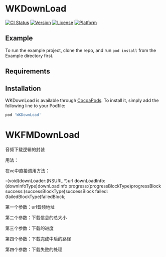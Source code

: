 # WKDownLoad

[![CI Status](https://img.shields.io/travis/wk726/WKDownLoad.svg?style=flat)](https://travis-ci.org/wk726/WKDownLoad)
[![Version](https://img.shields.io/cocoapods/v/WKDownLoad.svg?style=flat)](https://cocoapods.org/pods/WKDownLoad)
[![License](https://img.shields.io/cocoapods/l/WKDownLoad.svg?style=flat)](https://cocoapods.org/pods/WKDownLoad)
[![Platform](https://img.shields.io/cocoapods/p/WKDownLoad.svg?style=flat)](https://cocoapods.org/pods/WKDownLoad)

## Example

To run the example project, clone the repo, and run `pod install` from the Example directory first.

## Requirements

## Installation

WKDownLoad is available through [CocoaPods](https://cocoapods.org). To install
it, simply add the following line to your Podfile:

```ruby
pod 'WKDownLoad'
```


# WKFMDownLoad
音频下载逻辑的封装


用法：


在vc中直接调用方法：


-(void)downLoader:(NSURL *)url downLoadInfo:(downInfoType)downLoadInfo progress:(progressBlockType)progressBlock success:(successBlockType)successBlock failed:(failedBlockType)failedBlock;


第一个参数：url音频地址


第二个参数：下载信息的总大小


第三个参数：下载的进度


第四个参数：下载完成中后的路径


第四个参数：下载失败的处理


